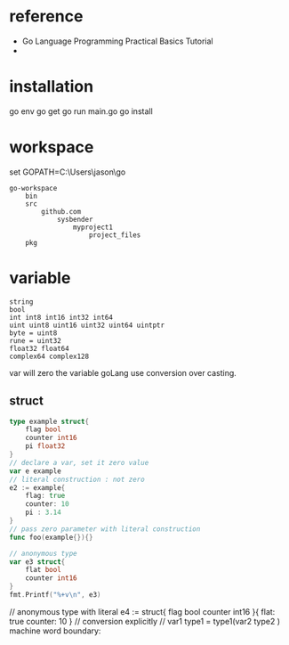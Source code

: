 
# reference
 

*   Go Language Programming Practical Basics Tutorial 
* 

# installation

go env
go get
go run main.go
go install

# workspace


set GOPATH=C:\Users\jason\go

```
go-workspace
	bin
	src
		github.com
			sysbender
				myproject1
					project_files
	pkg
```

# variable

```
string
bool
int int8 int16 int32 int64
uint uint8 uint16 uint32 uint64 uintptr
byte = uint8
rune = uint32
float32 float64
complex64 complex128
```
var will zero the variable
goLang use conversion over casting.
## struct
```go
type example struct{
	flag bool
	counter int16
	pi float32
}
// declare a var, set it zero value
var e example
// literal construction : not zero
e2 := example{
	flag: true
	counter: 10
	pi : 3.14
}
// pass zero parameter with literal construction
func foo(example{}){}

// anonymous type
var e3 struct{
	flat bool
	counter int16
}
fmt.Printf("%+v\n", e3)
```

// anonymous type with literal 
e4 := struct{
	flag bool
	counter int16
}{
	flat: true
	counter: 10
}
// conversion explicitly
// var1 type1 = type1(var2 type2 )
machine word boundary:
 
<!--stackedit_data:
eyJoaXN0b3J5IjpbMTE5MTMzMzUzMiw5NDA0NTk2NDUsMTE3MD
I4NTEyLC04NjcyNzM1NjksMTIyODM4MzkwMSwxMzc4OTczOTky
LC00OTE3NDc0MzUsMTE0MzYzNjQxNywtODYyMDQ4MTMxLDE3OD
g2MzU4MjIsLTE1MTY0NzQzMzQsNzM3MzQ4OTA3LC04OTMyOTg4
OTIsODI4MzgwMTI0XX0=
-->